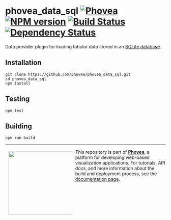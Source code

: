 phovea_data_sql [![Phovea][phovea-image]][phovea-url] [![NPM version][npm-image]][npm-url] [![Build Status][travis-image]][travis-url] [![Dependency Status][daviddm-image]][daviddm-url]
=====================

Data provider plugin for loading tabular data stored in an [SQLite database](https://www.sqlite.org/).

Installation
------------

```
git clone https://github.com/phovea/phovea_data_sql.git
cd phovea_data_sql
npm install
```

Testing
-------

```
npm test
```

Building
--------

```
npm run build
```



***

<a href="https://caleydo.org"><img src="http://caleydo.org/assets/images/logos/caleydo.svg" align="left" width="200px" hspace="10" vspace="6"></a>
This repository is part of **[Phovea](http://phovea.caleydo.org/)**, a platform for developing web-based visualization applications. For tutorials, API docs, and more information about the build and deployment process, see the [documentation page](http://phovea.caleydo.org).


[phovea-image]: https://img.shields.io/badge/Phovea-Server%20Plugin-10ACDF.svg
[phovea-url]: https://phovea.caleydo.org
[npm-image]: https://badge.fury.io/js/phovea_data_sql.svg
[npm-url]: https://npmjs.org/package/phovea_data_sql
[travis-image]: https://travis-ci.org/phovea/phovea_data_sql.svg?branch=master
[travis-url]: https://travis-ci.org/phovea/phovea_data_sql
[daviddm-image]: https://david-dm.org/phovea/phovea_data_sql/status.svg
[daviddm-url]: https://david-dm.org/phovea/phovea_data_sql
